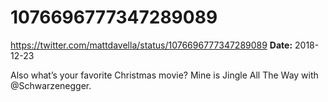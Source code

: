 # 1076696777347289089
https://twitter.com/mattdavella/status/1076696777347289089
**Date:** 2018-12-23

Also what’s your favorite Christmas movie? Mine is Jingle All The Way with @Schwarzenegger.
